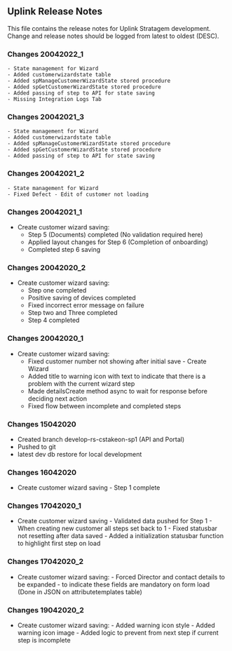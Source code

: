 ## Uplink Release Notes
This file contains the release notes for Uplink Stratagem development. Change and release notes should be logged from latest to oldest (DESC).


### Changes 20042022_1
	- State management for Wizard
	- Added customerwizardstate table
	- Added spManageCustomerWizardState stored procedure
	- Added spGetCustomerWizardState stored procedure
	- Added passing of step to API for state saving
	- Missing Integration Logs Tab

### Changes 20042021_3
	- State management for Wizard
	- Added customerwizardstate table
	- Added spManageCustomerWizardState stored procedure
	- Added spGetCustomerWizardState stored procedure
	- Added passing of step to API for state saving


### Changes 20042021_2
	- State management for Wizard
	- Fixed Defect - Edit of customer not loading

### Changes 20042021_1
- Create customer wizard saving:
	- Step 5 (Documents) completed (No validation required here)
	- Applied layout changes for Step 6 (Completion of onboarding)
	- Completed step 6 saving


### Changes 20042020_2
- Create customer wizard saving:
	- Step one completed
	- Positive saving of devices completed
	- Fixed incorrect error message on failure
	- Step two and Three completed
	- Step 4 completed

### Changes 20042020_1
- Create customer wizard saving:
	- Fixed customer number not showing after initial save - Create Wizard
	- Added title to warning icon with text to indicate that there is a problem with the current wizard step
	- Made detailsCreate method async to wait for response before deciding next action
	- Fixed flow between incomplete and completed steps

### Changes 15042020
- Created branch develop-rs-cstakeon-sp1 (API and Portal)
- Pushed to git
- latest dev db restore for local development

### Changes 16042020
 - Create customer wizard saving
        - Step 1 complete
### Changes 17042020_1
- Create customer wizard saving
       - Validated data pushed for Step 1
       - When creating new customer all steps set back to 1
       - Fixed statusbar not resetting after data saved
       - Added a initialization statusbar function to highlight first step on load

### Changes 17042020_2
- Create customer wizard saving:
       - Forced Director and contact details to be expanded - to indicate these fields are mandatory on form load (Done in JSON on attributetemplates table)

### Changes 19042020_2
- Create customer wizard saving:
		- Added warning icon style
		- Added warning icon image
		- Added logic to prevent from next step if current step is incomplete

